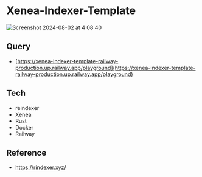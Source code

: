 # Xenea-Indexer-Template

![Screenshot 2024-08-02 at 4 08 40](https://github.com/user-attachments/assets/5e16a096-d4cd-4d30-82c3-720608e983f0)

## Query

- [https://xenea-indexer-template-railway-production.up.railway.app/playground](https://xenea-indexer-template-railway-production.up.railway.app/playground)

## Tech

- reindexer
- Xenea
- Rust
- Docker
- Railway

## Reference

- https://rindexer.xyz/
